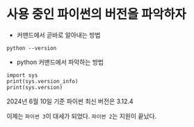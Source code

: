 # 사용 중인 파이썬의 버전을 파악하자

- 커맨드에서 곧바로 알아내는 방법 
```
python --version
```

- python 커맨드에서 파악하는 방법
```
import sys
print(sys.version_info)
print(sys.version)
```

2024년 6월 10일 기준 파이썬 최신 버전은 3.12.4 

이제는 `파이썬 3`이 대세가 되었다. `파이썬 2`는 지원이 끝났다. 

